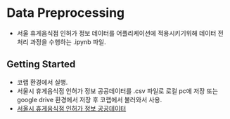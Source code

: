 # Data Preprocessing
- 서울 휴게음식점 인허가 정보 데이터를 어플리케이션에 적용시키기위해 데이터 전처리 과정을 수행하는 .ipynb 파일.

## Getting Started
- 코랩 환경에서 실행.
- 서울시 휴게음식점 인허가 정보 공공데이터를 .csv 파일로 로컬 pc에 저장 또는 google drive 환경에서 저장 후 코랩에서 불러와서 사용.
- [서울시 휴게음식점 인허가 정보 공공데이터](https://data.seoul.go.kr/dataList/OA-16095/S/1/datasetView.do#)
